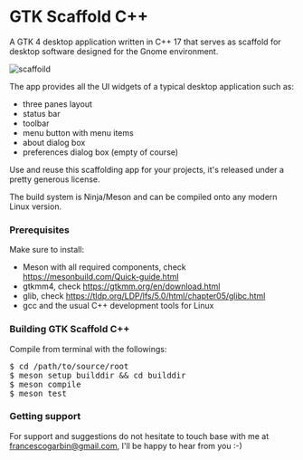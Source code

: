# GTK Scaffold C++
A GTK 4 desktop application written in C++ 17 that serves as scaffold for desktop
software designed for the Gnome environment.

![scaffoild](https://github.com/francescogarbin/gtk-scaffold-cpp/assets/571018/a76c1968-a446-404a-b097-81c9e28f0959)

The app provides all the UI widgets of a typical desktop application such as:
- three panes layout
- status bar
- toolbar
- menu button with menu items
- about dialog box
- preferences dialog box (empty of course)

Use and reuse this scaffolding app for your projects, it's released
under a pretty generous license.

The build system is Ninja/Meson and can be compiled onto any modern Linux
version.

### Prerequisites
Make sure to install:
- Meson with all required components, check https://mesonbuild.com/Quick-guide.html
- gtkmm4, check https://gtkmm.org/en/download.html
- glib, check https://tldp.org/LDP/lfs/5.0/html/chapter05/glibc.html
- gcc and the usual C++ development tools for Linux

### Building GTK Scaffold C++
Compile from terminal with the followings:
<pre>$ cd /path/to/source/root
$ meson setup builddir && cd builddir
$ meson compile
$ meson test
</pre>

### Getting support

For support and suggestions do not hesitate to touch base with me at
francescogarbin@gmail.com, I'll be happy to hear from you :-)
